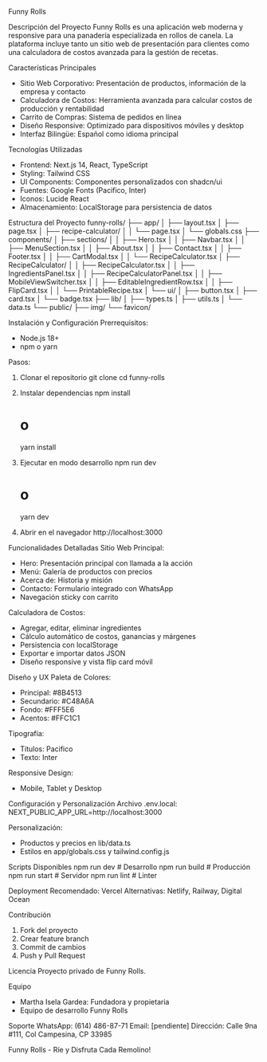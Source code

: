 Funny Rolls

Descripción del Proyecto
Funny Rolls es una aplicación web moderna y responsive para una panadería especializada en rollos de canela. La plataforma incluye tanto un sitio web de presentación para clientes como una calculadora de costos avanzada para la gestión de recetas.

Características Principales
- Sitio Web Corporativo: Presentación de productos, información de la empresa y contacto
- Calculadora de Costos: Herramienta avanzada para calcular costos de producción y rentabilidad
- Carrito de Compras: Sistema de pedidos en línea
- Diseño Responsive: Optimizado para dispositivos móviles y desktop
- Interfaz Bilingüe: Español como idioma principal

Tecnologías Utilizadas
- Frontend: Next.js 14, React, TypeScript
- Styling: Tailwind CSS
- UI Components: Componentes personalizados con shadcn/ui
- Fuentes: Google Fonts (Pacifico, Inter)
- Iconos: Lucide React
- Almacenamiento: LocalStorage para persistencia de datos

Estructura del Proyecto
funny-rolls/
├── app/
│   ├── layout.tsx
│   ├── page.tsx
│   ├── recipe-calculator/
│   │   └── page.tsx
│   └── globals.css
├── components/
│   ├── sections/
│   │   ├── Hero.tsx
│   │   ├── Navbar.tsx
│   │   ├── MenuSection.tsx
│   │   ├── About.tsx
│   │   ├── Contact.tsx
│   │   ├── Footer.tsx
│   │   ├── CartModal.tsx
│   │   └── RecipeCalculator.tsx
│   ├── RecipeCalculator/
│   │   ├── RecipeCalculator.tsx
│   │   ├── IngredientsPanel.tsx
│   │   ├── RecipeCalculatorPanel.tsx
│   │   ├── MobileViewSwitcher.tsx
│   │   ├── EditableIngredientRow.tsx
│   │   ├── FlipCard.tsx
│   │   └── PrintableRecipe.tsx
│   └── ui/
│       ├── button.tsx
│       ├── card.tsx
│       └── badge.tsx
├── lib/
│   ├── types.ts
│   ├── utils.ts
│   └── data.ts
└── public/
    ├── img/
    └── favicon/

Instalación y Configuración
Prerrequisitos:
- Node.js 18+
- npm o yarn

Pasos:
1. Clonar el repositorio
   git clone <repository-url>
   cd funny-rolls

2. Instalar dependencias
   npm install
   # o
   yarn install

3. Ejecutar en modo desarrollo
   npm run dev
   # o
   yarn dev

4. Abrir en el navegador
   http://localhost:3000

Funcionalidades Detalladas
Sitio Web Principal:
- Hero: Presentación principal con llamada a la acción
- Menú: Galería de productos con precios
- Acerca de: Historia y misión
- Contacto: Formulario integrado con WhatsApp
- Navegación sticky con carrito

Calculadora de Costos:
- Agregar, editar, eliminar ingredientes
- Cálculo automático de costos, ganancias y márgenes
- Persistencia con localStorage
- Exportar e importar datos JSON
- Diseño responsive y vista flip card móvil

Diseño y UX
Paleta de Colores:
- Principal: #8B4513
- Secundario: #C48A6A
- Fondo: #FFF5E6
- Acentos: #FFC1C1

Tipografía:
- Títulos: Pacifico
- Texto: Inter

Responsive Design:
- Mobile, Tablet y Desktop

Configuración y Personalización
Archivo .env.local:
NEXT_PUBLIC_APP_URL=http://localhost:3000

Personalización:
- Productos y precios en lib/data.ts
- Estilos en app/globals.css y tailwind.config.js

Scripts Disponibles
npm run dev      # Desarrollo
npm run build    # Producción
npm run start    # Servidor
npm run lint     # Linter

Deployment
Recomendado: Vercel
Alternativas: Netlify, Railway, Digital Ocean

Contribución
1. Fork del proyecto
2. Crear feature branch
3. Commit de cambios
4. Push y Pull Request

Licencia
Proyecto privado de Funny Rolls.

Equipo
- Martha Isela Gardea: Fundadora y propietaria
- Equipo de desarrollo Funny Rolls

Soporte
WhatsApp: (614) 486-87-71
Email: [pendiente]
Dirección: Calle 9na #111, Col Campesina, CP 33985

Funny Rolls - Ríe y Disfruta Cada Remolino!
